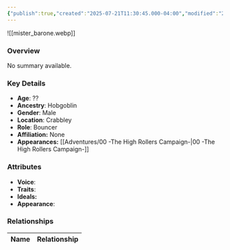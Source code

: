 ```yaml
---
{"publish":true,"created":"2025-07-21T11:30:45.000-04:00","modified":"2025-08-14T15:46:27.000-04:00","published":"2025-08-14T15:46:27.000-04:00","cssclasses":"","Age":"??","Ancestry":"Hobgoblin","Gender":"Male","Location":["Crabbley"],"Role":["Bouncer"],"Affiliation":["None"],"Appearances":["[[00 -The High Rollers Campaign-]]"]}
---
```



![[mister_barone.webp]]

### Overview
No summary available.

### Key Details
- **Age**: ??
- **Ancestry**: Hobgoblin
- **Gender**: Male
- **Location**: Crabbley
- **Role**: Bouncer
- **Affiliation:** None
- **Appearances:** [[Adventures/00 -The High Rollers Campaign-\|00 -The High Rollers Campaign-]]

### Attributes
- **Voice**: 
- **Traits**: 
- **Ideals:** 
- **Appearance**:

### Relationships

| Name  | Relationship |
| ----- | ------------ |
